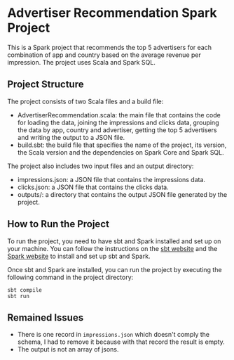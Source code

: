 # Advertiser Recommendation Spark Project

This is a Spark project that recommends the top 5 advertisers for each combination of app and country based on the average revenue per impression. The project uses Scala and Spark SQL.

## Project Structure

The project consists of two Scala files and a build file:
- AdvertiserRecommendation.scala: the main file that contains the code for loading the data, joining the impressions and clicks data, grouping the data by app, country and advertiser, getting the top 5 advertisers and writing the output to a JSON file.
- build.sbt: the build file that specifies the name of the project, its version, the Scala version and the dependencies on Spark Core and Spark SQL.

The project also includes two input files and an output directory:
- impressions.json: a JSON file that contains the impressions data.
- clicks.json: a JSON file that contains the clicks data.
- outputs/: a directory that contains the output JSON file generated by the project.

## How to Run the Project

To run the project, you need to have sbt and Spark installed and set up on your machine. You can follow the instructions on the [sbt website](https://www.scala-sbt.org/) and the [Spark website](https://spark.apache.org/docs/latest/) to install and set up sbt and Spark.

Once sbt and Spark are installed, you can run the project by executing the following command in the project directory:

```shell
sbt compile
sbt run
```
## Remained Issues

- There is one record in `impressions.json` which doesn't comply the schema, I had to remove it because with that record the result is empty.
- The output is not an array of jsons.
